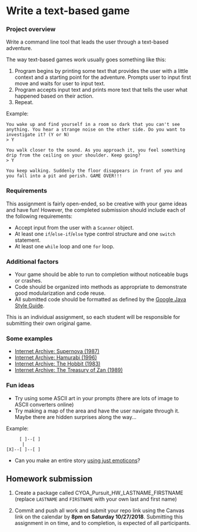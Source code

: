 # Write a text-based game

### Project overview

Write a command line tool that leads the user through a text-based adventure.

The way text-based games work usually goes something like this:

1. Program begins by printing some text that provides the user with a little context and a starting point for the adventure. Prompts user to input first move and waits for user to input text. 
2. Program accepts input text and prints more text that tells the user what happened based on their action. 
3. Repeat.

Example:

```
You wake up and find yourself in a room so dark that you can't see anything. You hear a strange noise on the other side. Do you want to investigate it? (Y or N)
> Y

You walk closer to the sound. As you approach it, you feel something drip from the ceiling on your shoulder. Keep going?
> Y

You keep walking. Suddenly the floor disappears in front of you and you fall into a pit and perish. GAME OVER!!!
```

### Requirements

This assignment is fairly open-ended, so be creative with your game ideas and have fun! However, the completed submission should include each of the following requirements:

- Accept input from the user with a `Scanner` object.
- At least one `if`/`else-if`/`else` type control structure and one `switch` statement.
- At least one `while` loop and one `for` loop.

### Additional factors

- Your game should be able to run to completion without noticeable bugs or crashes.
- Code should be organized into methods as appropriate to demonstrate good modularization and code reuse.
- All submitted code should be formatted as defined by the [Google Java Style Guide](https://google.github.io/styleguide/javaguide.html).

This is an individual assignment, so each student will be responsible for submitting their own original game.

### Some examples

- [Internet Archive: Supernova (1987)](https://archive.org/details/msdos_Supernova_1987)
- [Internet Archive: Hamurabi (1996)](https://archive.org/details/msdos_Hamurabi_1996)
- [Internet Archive: The Hobbit (1983)](https://archive.org/details/msdos_Hobbit_The_1983)
- [Internet Archive: The Treasury of Zan (1989)](https://archive.org/details/treasury-of-zan)

### Fun ideas 

- Try using some ASCII art in your prompts (there are lots of image to ASCII converters online)
- Try making a map of the area and have the user navigate through it. Maybe there are hidden surprises along the way...

Example:

```
     [ ]--[ ]
      |
[X]--[ ]--[ ]
```

- Can you make an entire story [using just emoticons](http://hexascii.com/japanese-emoticons/)?

## Homework submission

1. Create a package called CYOA_Pursuit_HW_LASTNAME_FIRSTNAME (replace `LASTNAME` and `FIRSTNAME` with your own last and first name)

2. Commit and push all work and submit your repo link using the Canvas link on the calendar by **8pm on Saturday 10/27/2018**. Submitting this assignment in on time, and to completion, is expected of all participants.
